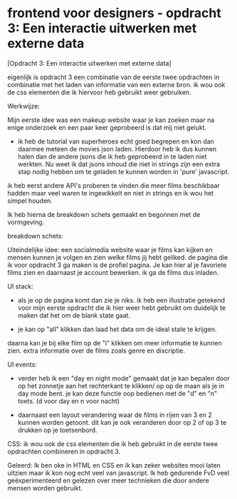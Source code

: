 # frontend voor designers - opdracht 3: Een interactie uitwerken met externe data

[Opdracht 3: Een interactie uitwerken met externe data] 

eigenlijk is opdracht 3 een combinatie van de eerste twee opdrachten in combinatie met het laden van informatie van een externe bron.
ik wou ook de css elementen die ik hiervoor heb gebruikt weer gebruiken.


Werkwijze:

Mijn eerste idee was een makeup website waar je kan zoeken maar na enige onderzoek en een paar keer geprobeerd is dat mij niet gelukt. 

- ik heb de tutorial van superheroes echt goed begrepen en kon dan daarmee meteen de movies json laden. Hierdoor heb ik dus kunnen halen dan de andere jsons die ik heb geprobeerd in te laden niet werkten. Nu weet ik dat jsons inhoud die niet in strings zijn een extra stap nodig hebben om te geladen te kunnen worden in 'pure' javascript.

ik heb eerst andere API's proberen te vinden die meer films beschikbaar hadden maar veel waren te ingewikkelt en niet in strings en ik wou het simpel houden. 

Ik heb hierna de breakdown schets gemaakt en begonnen met de vormgeving.

breakdown schets:


Uiteindelijke idee:
een socialmedia website waar je films kan kijken en mensen kunnen je volgen en zien welke films jij hebt geliked. de pagina die ik voor opdracht 3 ga maken is de profiel pagina. Je kan hier al je favoriete films zien en daarnaast je account bewerken. ik ga de films dus inladen.

UI stack:
- als je op de pagina komt dan zie je niks.
ik heb een illustratie getekend voor mijn eerste opdracht die ik hier weer hebt gebruikt om duidelijk te maken dat het om de blank state gaat.


- je kan op "all" klikken dan laad het data om de ideal state te krijgen.

daarna kan je bij elke film op de "i" klikken om meer informatie te kunnen zien.
extra informatie over de films zoals genre en discriptie.

UI events:
- verder heb ik een "day en night mode" gemaakt dat je kan bepalen door op het zonnetje aan het rechterkant te klikken/ op op de maan als je in day mode bent. je kan deze functie oop bedienen met de "d" en "n" toets.  (d voor day en n voor nacht)

- daarnaast een layout verandering waar de films in rijen van 3 en 2 kunnen worden getoont. 
dit kan je ook veranderen door op 2 of op 3 te drukken op je toetsenbord.


CSS:
ik wou ook de css elementen die ik heb gebruikt in de eerste twee opdrachten combineren in opdracht 3.

Geleerd:
Ik ben oke in HTML en CSS en ik kan zeker websites mooi laten uitzien maar ik kon nog echt veel van javascript. Ik heb gedurende FvD veel geëxperimenteerd en gelezen over meer technieken die door andere mensen worden gebruikt. 
